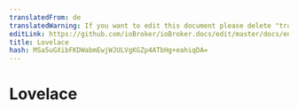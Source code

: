 ```yaml
---
translatedFrom: de
translatedWarning: If you want to edit this document please delete "translatedFrom" field, elsewise this document will be translated automatically again
editLink: https://github.com/ioBroker/ioBroker.docs/edit/master/docs/en/viz/lovelace.md
title: Lovelace
hash: MSa5uGXibFKDWabmEwjWJULVgKGZp4ATbHg+eahiqDA=
---
```

# Lovelace